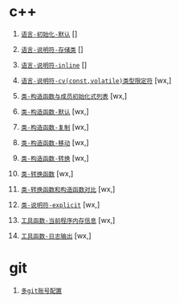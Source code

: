 # c++

1. [`语言-初始化-默认`](./cpp/语言-初始化-默认.md) []
1. [`语言-说明符-存储类`](./cpp/语言-说明符-存储类.md) []
1. [`语言-说明符-inline`](./cpp/语言-说明符-inline.md) []
1. [`语言-说明符-cv(const,volatile)类型限定符`](<./cpp/语言-说明符-cv(const,volatile)类型限定符.md>) [wx,]

1. [`类-构造函数与成员初始化式列表`](./cpp/类-构造函数与成员初始化式列表.md) [wx,]
1. [`类-构造函数-默认`](./cpp/类-构造函数-默认.md) [wx,]
1. [`类-构造函数-复制`](./cpp/类-构造函数-复制.md) [wx,]
1. [`类-构造函数-移动`](./cpp/类-构造函数-移动.md) [wx,]
1. [`类-构造函数-转换`](./cpp/类-构造函数-转换.md) [wx,]
1. [`类-转换函数`](./cpp/类-转换函数.md) [wx,]
1. [`类-转换函数和构造函数对比`](./cpp/类-转换函数和构造函数对比.md) [wx,]

1. [`类-说明符-explicit`](./cpp/类-说明符-explicit.md) [wx,]

1. [`工具函数-当前程序内存信息`](./cpp/工具函数-当前程序内存信息.md) [wx,]
1. [`工具函数-日志输出`](./cpp/工具函数-日志输出.md) [wx,]

# git

1. [`多git账号配置`](./git/多git账号配置.md)
